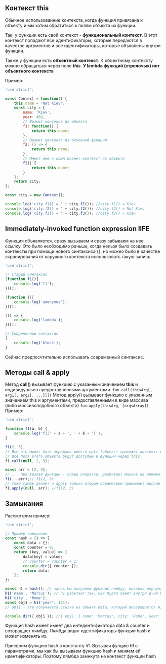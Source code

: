## Контекст this
Обычное использоваиние контекста, когда функция привязана к объекту и мы хотим обратиться к полям объекта из функции.

Так, у функции есть свой контекст - **функциональный контекст**. В этот контекст попадают все идентификаторы, которые передаются в качестве аргументов и все идентификаторы, которые объявлены внутри функции.

Также у функции есть **объектный контекст**. К объектному контексту можно обращаться через поле ***this***. **У lambda функций (стрелочых) нет объектного контекста**

Пример:
```javascript
'use strict';

const Context = function() {
    this.name = 'Not Kiev';
    const city = {
        name: 'Kiev',
        year: 482,
        // Возмет контекст из объекта
        f1: function() {
            return this.name;
        },
        // Возмет контектс из основной функции
        f2: () => {
            return this.name;
        },
        // Имеет имя и ключ возмет контекст из объекта
        f3() {
            return this.name;
        }
    };
    return city;
};

const city = new Context();

console.log('city.f1() = ' + city.f1()); //city.f1() = Kiev
console.log('city.f2() = ' + city.f2()); //city.f2() = Not Kiev
console.log('city.f3() = ' + city.f3()); //city.f2() = Kiev
```
## Immediately-invoked function expression IIFE
Функция объявляется, сразу вызываем и сразу забываем на нее ссылку. Это было необходимо раньше, когда нельзя было создавать контексты при помощи нового синтаксиса {}, но можно было в качестве экранирования от наружного контекста использовать такую запись

```javascript
'use strict';

// Старый синтаксис
(function f1(){
    console.log('f1');
})();

(function (){
    console.log('anonymus');
})();

(() => {
    console.log('lambda');
})();

// Современный синтаксис
{
    console.log('block');
}
```
Сейчас предпосчтительно использвать современный синтаксис.
## Методы call & apply
Метод **call()** вызывает функцию с указанным значением **this** и индивидуально предоставленными аргументами. 
```fun.call(thisArg[, arg1[, arg2[, ...]]])```
Метод apply() вызывает функцию с указанным значением this и аргументами, предоставленными в виде массива (либо массивоподобного объекта)
```fun.apply(thisArg, [argsArray])```
Пример:
```javascript
'use strict';

function f1(a, b) {
    console.log('f1(' + a + ', ' + b + ')');
}

f1(2, 3);
// Все что может быть передано вместо null (объект) привяжет контектс к этой функции
// Все поля этого объекта будут доступны в функции через this
f1.call(null, 2, 3);

const arr = [2, 3];
// ... при вызове функции - спред оператор, разбивает массив на элементы и делает их аргументами функции 
f1(...arr);// f1(2, 3)
// Тоже самое делает и apply только вторым параметром принимает массив
f1.apply(null, arr); //f1(2, 3)
```
## Замыкания
Рассмотрим пример:
```javascript
'use strict';

// Пример замыкания
const hash = () => {
    const data = {};
    const counter = 0;
    return (key, value) => {
        data[key] = value;
        // counter = counter + 1;
        console.dir({ counter });
        return data;
    };
};

const h1 = hash(); // здесь мы получили функцию лямбду, которая вернулась через return ф-ии hash
h1('name', 'Marcus'); // h1 работает так, как будто лежит внутри ф-ии hash и видит при этом data & counter
h1('city', 'Rome');
const obj1 = h1('year', 121);
// obj1 - это получается ссылка на объект data, который возвращается из вложенной лямбды

console.dir({ obj1 }); //{ obj1: { name: 'Marcus', city: 'Rome', year: 121 } }
```
Функция hash имеет имеет два интедентификатора data & counter и возвращает лямбду. Лямбда видит идентификаторы функции hash и может изменять их.

Присвоим функцию hash в константу h1. Вызывая фунцию h1 с параметрами, мы как бы вызываем функцию hash и меняем ей идентификаторы. Поэтому лямбда замнкута на контекст функции hash